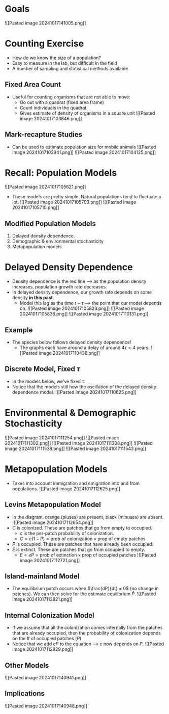 
# Goals
![[Pasted image 20241017141005.png]]

# Counting Exercise
* How do we know the size of a population?
* Easy to measure in the lab, but difficult in the field
* A number of sampling and statistical methods available

## Fixed Area Count
* Useful for counting organisms that are not able to move:
	* Go out with a quadrat (fixed area frame)
	* Count individuals in the quadrat
	* Gives estimate of density of organisms in a square unit
![[Pasted image 20241017103846.png]]

## Mark-recapture Studies
* Can be used to estimate population size for mobile animals
![[Pasted image 20241017103941.png]]
![[Pasted image 20241017104125.png]]

# Recall: Population Models
![[Pasted image 20241017105621.png]]
* These models are pretty simple. Natural populations tend to fluctuate a lot.
![[Pasted image 20241017105703.png]]
![[Pasted image 20241017105710.png]]


## Modified Population Models
1. Delayed density dependence.
2. Demographic & environmental stochasticity
3. Metapopulation models


# Delayed Density Dependence
* Density dependence is the red line ⟶ as the population density increases, population growth rate decreases.
* In delayed density dependence, our growth rate depends on some density **in this past**.
	* Model this lag as the time $t - \tau$ ⟶ the point that our model depends on.
![[Pasted image 20241017105823.png]]
![[Pasted image 20241017105836.png]]
![[Pasted image 20241017110131.png]]

## Example
* The species below follows delayed density dependence!
	* The graphs each have around a delay of around $4 \tau = 4 \text{ years}$.
![[Pasted image 20241017110436.png]]

## Discrete Model, Fixed $\tau$
* In the models below, we've fixed $\tau$.
* Notice that the models still how the oscillation of the delayed density dependence model.
![[Pasted image 20241017110625.png]]


# Environmental & Demographic Stochasticity
![[Pasted image 20241017111254.png]]
![[Pasted image 20241017111302.png]]
![[Pasted image 20241017111308.png]]
![[Pasted image 20241017111538.png]]
![[Pasted image 20241017111543.png]]

# Metapopulation Models
* Takes into account immigration and emigration into and from populations.
![[Pasted image 20241017112625.png]]

## Levins Metapopulation Model
* In the diagram, orange (pluses) are present, black (minuses) are absent.
![[Pasted image 20241017112654.png]]
* $C$ is colonized. These are patches that go from empty to occupied.
	* $c$ is the per-patch probability of colonization.
	* $C = c(1-P) = \text{prob of colonization} \times \text{prop of empty patches}$
* $P$ is occupied. These are patches that have already been occupied.
* $E$ is extinct. These are patches that go from occupied to empty.
	* $E = eP = \text{prob of extinction} \times \text{prop of occupied patches}$
![[Pasted image 20241017112721.png]]

## Island-mainland Model
* The equilibrium patch occurs when $\frac{dP}{dt} = 0$ (no change in patches). We can then solve for the estimate equilibrium $\hat{P}$.
![[Pasted image 20241017112821.png]]

## Internal Colonization Model
* If we assume that all the colonization comes internally from the patches that are already occupied, then the probability of colonization depends on the # of occupied patches ($P$)
* Notice that we add $cP$ to the equation ⟶ $c$ now depends on $P$.
![[Pasted image 20241017112829.png]]

## Other Models
![[Pasted image 20241017140941.png]]

## Implications
![[Pasted image 20241017140948.png]]
